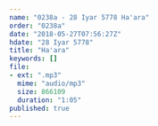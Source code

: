 ```yaml
---
name: "0238a - 28 Iyar 5778 Ha'ara"
order: "0238a"
date: "2018-05-27T07:56:27Z"
hdate: "28 Iyar 5778"
title: "Ha'ara"
keywords: []
file:
- ext: ".mp3"
  mime: "audio/mp3"
  size: 866109
  duration: "1:05"
published: true
---
```


